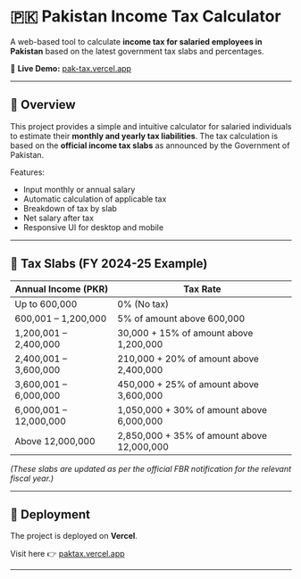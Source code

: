 # 🇵🇰 Pakistan Income Tax Calculator

A web-based tool to calculate **income tax for salaried employees in Pakistan** based on the latest government tax slabs and percentages.  

🔗 **Live Demo:** [pak-tax.vercel.app](https://pak-tax.vercel.app)

---

## 📌 Overview
This project provides a simple and intuitive calculator for salaried individuals to estimate their **monthly and yearly tax liabilities**. The tax calculation is based on the **official income tax slabs** as announced by the Government of Pakistan.  

Features:
- Input monthly or annual salary  
- Automatic calculation of applicable tax  
- Breakdown of tax by slab  
- Net salary after tax  
- Responsive UI for desktop and mobile  

---

## 🧮 Tax Slabs (FY 2024-25 Example)

| Annual Income (PKR)        | Tax Rate                          |
|-----------------------------|-----------------------------------|
| Up to 600,000               | 0% (No tax)                      |
| 600,001 – 1,200,000         | 5% of amount above 600,000        |
| 1,200,001 – 2,400,000       | 30,000 + 15% of amount above 1,200,000 |
| 2,400,001 – 3,600,000       | 210,000 + 20% of amount above 2,400,000 |
| 3,600,001 – 6,000,000       | 450,000 + 25% of amount above 3,600,000 |
| 6,000,001 – 12,000,000      | 1,050,000 + 30% of amount above 6,000,000 |
| Above 12,000,000            | 2,850,000 + 35% of amount above 12,000,000 |

*(These slabs are updated as per the official FBR notification for the relevant fiscal year.)*

---

## 🚀 Deployment
The project is deployed on **Vercel**.  

Visit here 👉 [paktax.vercel.app](https://paktax.vercel.app)

---
